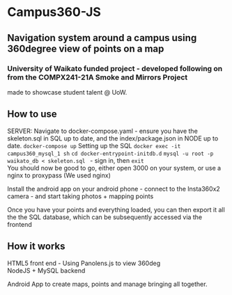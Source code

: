# Campus360-JS
## Navigation system around a campus using 360degree view of points on a map
### University of Waikato funded project - developed following on from the COMPX241-21A Smoke and Mirrors Project
made to showcase student talent @ UoW.

## How to use
SERVER:
Navigate to docker-compose.yaml - ensure you have the skeleton.sql in SQL up to date, and the index/package.json in NODE up to date. 
```docker-compose up```
Setting up the SQL
```docker exec -it campus360_mysql_1 sh```
```cd docker-entrypoint-initdb.d```
```mysql -u root -p waikato_db < skeleton.sql ``` - sign in, then ```exit```  
You should now be good to go, either open 3000 on your system, or use a nginx to proxypass (We used nginx)

Install the android app on your android phone - connect to the Insta360x2 camera - and start taking photos + mapping points   

Once you have your points and everything loaded, you can then export it all the the SQL database, which can be subsequently accessed via the frontend

## How it works
HTML5 front end - Using Panolens.js to view 360deg    
NodeJS + MySQL backend    
  
Android App to create maps, points and manage bringing all together.  

